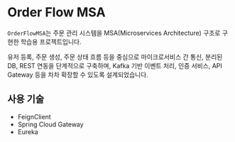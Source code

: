 # Order Flow MSA

`OrderFlowMSA`는 주문 관리 시스템을 MSA(Microservices Architecture) 구조로 구현한 학습용 프로젝트입니다.

유저 등록, 주문 생성, 주문 상태 흐름 등을 중심으로 마이크로서비스 간 통신, 분리된 DB, REST 연동을 단계적으로 구축하며, Kafka 기반 이벤트 처리, 인증 서비스, API Gateway 등을 차차 확장할 수 있도록 설계되었습니다.

## 사용 기술
- FeignClient
- Spring Cloud Gateway
- Eureka
